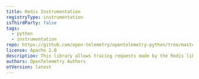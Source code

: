 ```yaml
---
title: Redis Instrumentation
registryType: instrumentation
isThirdParty: false
tags:
  - python
  - instrumentation
repo: https://github.com/open-telemetry/opentelemetry-python/tree/master/ext/opentelemetry-ext-redis
license: Apache 2.0
description: This library allows tracing requests made by the Redis library.
authors: OpenTelemetry Authors
otVersion: latest
---
```

